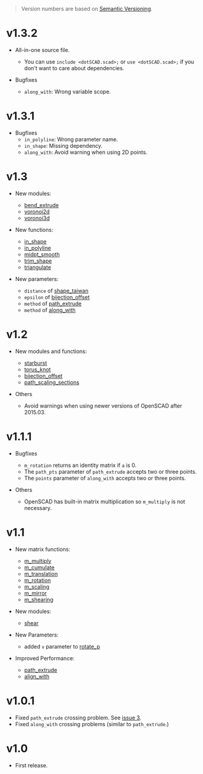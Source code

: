 > Version numbers are based on [Semantic Versioning](https://semver.org/).

# v1.3.2
- All-in-one source file.
  - You can use `include <dotSCAD.scad>;` or `use <dotSCAD.scad>;` if you don't want to care about dependencies.

- Bugfixes
  - `along_with`: Wrong variable scope.
  
# v1.3.1
- Bugfixes
  - `in_polyline`: Wrong parameter name.
  - `in_shape`: Missing dependency.
  - `along_with`: Avoid warning when using 2D points.
  
# v1.3
- New modules:
  - [bend_extrude](https://openhome.cc/eGossip/OpenSCAD/lib-bend_extrude.html)
  - [voronoi2d](https://openhome.cc/eGossip/OpenSCAD/lib-voronoi2d.html)
  - [voronoi3d](https://openhome.cc/eGossip/OpenSCAD/lib-voronoi3d.html)

- New functions:
  - [in_shape](https://openhome.cc/eGossip/OpenSCAD/lib-in_shape.html)
  - [in_polyline](https://openhome.cc/eGossip/OpenSCAD/lib-in_polyline.html)
  - [midpt_smooth](https://openhome.cc/eGossip/OpenSCAD/lib-midpt_smooth.html)
  - [trim_shape](https://openhome.cc/eGossip/OpenSCAD/lib-trim_shape.html)
  - [triangulate](https://openhome.cc/eGossip/OpenSCAD/lib-triangulate.html)

- New parameters:
  - `distance` of [shape_taiwan](https://openhome.cc/eGossip/OpenSCAD/lib-shape_taiwan.html)
  - `epsilon` of [bijection_offset](https://openhome.cc/eGossip/OpenSCAD/lib-bijection_offset.html)
  - `method` of [path_extrude](https://openhome.cc/eGossip/OpenSCAD/lib-path_extrude.html)
  - `method` of [along_with](https://openhome.cc/eGossip/OpenSCAD/lib-along_with.html)
   
# v1.2
- New modules and functions:
  - [starburst](https://openhome.cc/eGossip/OpenSCAD/lib-starburst.html)
  - [torus_knot](https://openhome.cc/eGossip/OpenSCAD/lib-torus_knot.html)
  - [bijection_offset](https://openhome.cc/eGossip/OpenSCAD/lib-bijection_offset.html)
  - [path_scaling_sections](https://openhome.cc/eGossip/OpenSCAD/lib-path_scaling_sections.html)

- Others
  - Avoid warnings when using newer versions of OpenSCAD after 2015.03.

# v1.1.1
- Bugfixes
  - `m_rotation` returns an identity matrix if `a` is 0.
  - The `path_pts` parameter of `path_extrude` accepts two or three points. 
  - The `points` parameter of `along_with` accepts two or three points. 

- Others
  -  OpenSCAD has built-in matrix multiplication so `m_multiply` is not necessary.

# v1.1
- New matrix functions:
  - [m_multiply](https://openhome.cc/eGossip/OpenSCAD/lib-m_multiply.html)
  - [m_cumulate](https://openhome.cc/eGossip/OpenSCAD/lib-m_cumulate.html)
  - [m_translation](https://openhome.cc/eGossip/OpenSCAD/lib-m_translation.html)
  - [m_rotation](https://openhome.cc/eGossip/OpenSCAD/lib-m_rotation.html)
  - [m_scaling](https://openhome.cc/eGossip/OpenSCAD/lib-m_scaling.html)
  - [m_mirror](https://openhome.cc/eGossip/OpenSCAD/lib-m_mirror.html)
  - [m_shearing](https://openhome.cc/eGossip/OpenSCAD/lib-m_shearing.html)

- New modules:
  - [shear](https://openhome.cc/eGossip/OpenSCAD/lib-shear.html)

- New Parameters:
  - added `v` parameter to [rotate_p](https://openhome.cc/eGossip/OpenSCAD/lib-rotate_p.html)

- Improved Performance:
    - [path_extrude](https://openhome.cc/eGossip/OpenSCAD/lib-path_extrude.html)
    - [align_with](https://openhome.cc/eGossip/OpenSCAD/lib-along_with.html)  

# v1.0.1
- Fixed `path_extrude` crossing problem. See [issue 3](https://github.com/JustinSDK/dotSCAD/issues/3).
- Fixed `along_with` crossing problems (similar to `path_extrude`.)

# v1.0
- First release.